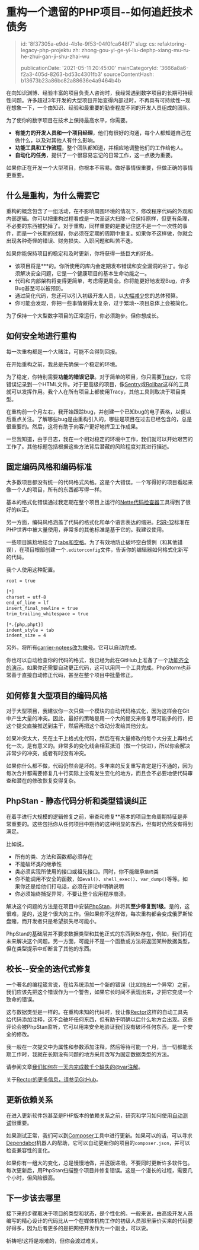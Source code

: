 重构一个遗留的PHP项目--如何追赶技术债务
======================

> id: '8f37305a-e9dd-4b1e-9f53-04f0fca648f7'
> slug:
> 	cs: refaktoring-legacy-php-projektu
> 	zh: zhong-gou-yi-ge-yi-liu-dephp-xiang-mu-ru-he-zhui-gan-ji-shu-zhai-wu
> 
> publicationDate: '2021-05-11 20:45:00'
> mainCategoryId: '3666a8a6-f2a3-405d-8263-bd53c4301fb3'
> sourceContentHash: b13673b23a86bc82a88636e4a9464b4b

在向知识渊博、经验丰富的项目负责人咨询时，我经常遇到数字项目的长期可持续性问题。许多超过3年开发的大型项目开始变得内部过时，不再具有可持续性--现在想象一下，一个由知识、经验和最重要的勤奋程度不同的开发人员组成的团队。

为了使你的数字项目在技术上保持最高水平，你需要。

- **有能力的开发人员和一个项目经理**，他们有很好的沟通，每个人都知道自己在做什么，以及对其他人有什么影响。
- **功能工具和工作流程**，整个团队都知道，并相应地调整他们的工作给他人。
- **自动化的任务**，提供了一个很容易忘记的日常工作，这一点极为重要。

如果你正在开发一个大型项目，你根本不容易。做好事情很重要，但做正确的事情更重要。

什么是重构，为什么需要它
---------------------------------------

重构的概念包含了一组活动，在不影响周围环境的情况下，修改程序代码的外观和内部逻辑。你可以把重构过程看成是一次圣诞大扫除--它保持原样，但更有条理，不必要的东西被扔掉了。对于重构，同样重要的是要记住这不是一个一次性的事件，而是一个长期的过程，你必须在定期的周期中重复。如果你不这样做，你就会出现各种奇怪的错误、财务损失、入职问题和叫苦不迭。

如果你能保持项目的稳定和及时更新，你将获得一些巨大的好处。

- 该项目将是***的。你所使用的库内会定期发布错误和安全漏洞的补丁。你必须解决安全问题，它是一个健康项目的基本生命功能之一。
- 代码和内部架构将变得更简单，考虑得更周全。你将能更好地发现Bug，许多Bug甚至可以被预防。
- 通过简化代码，您还可以引入初级开发人员，以<a href="https://www.youtube.com/watch?v=1wZtdIb-Ppk">大幅减少</a>您的总体预算。
- 你可能会发现，你把一些事情做得太复杂，过于繁琐--项目总体上会被简化。

为了保持一个大型数字项目的正常运行，你必须跑步。但你想成长。

如何安全地进行重构
-------------------------

每一次重构都是一个大赌注，可能不会得到回报。

在开始重构之前，我总是先确保一个稳定的环境。

为了稳定，你特别需要**功能的错误记录**。对于简单的项目，你只需要<a href="https://tracy.nette.org">Tracy</a>，它将错误记录到一个HTML文件。对于更高级的项目，像<a href="https://sentry.io/welcome/">Sentry</a>或<a href="https://rollbar.com">Rollbar</a>这样的工具就可以发挥作用。我个人在所有项目上都使用Tracy，其他工具则取决于项目类型。

在重构前一个月左右，我开始跟踪bug，并创建一个已知bug的电子表格，以便以后重点关注。了解哪些bug是由重构引入的，哪些是项目在过去已经包含的，总是很重要的。然后，这将有助于向客户更好地捍卫工作成果。

一旦我知道，由于日志，我在一个相对稳定的环境中工作，我们就可以开始艰苦的工作了。其他标题包括根据这些方法背后潜藏的风险程度对其进行描述。

固定编码风格和编码标准
-----------------------------------

大多数项目都没有统一的代码格式风格。这是个大错误。一个写得好的项目看起来像一个人的项目，所有的东西都写得一样。

基本的格式化错误通过我定期在整个项目上运行的<a href="https://doc.nette.org/en/3.1/code-checker">Nette代码检查器</a>工具得到了很好的纠正。

另一方面，编码风格涵盖了代码的格式化和单个语言表达的缩进。<a href="https://www.php-fig.org/psr/psr-12/">PSR-12</a>标准在PHP世界中被大量使用，非常多的其他标准是基于它的。我建议使用。

一些项目尴尬地结合了<a href="/spaces-and-tabs">tabs和空格</a>。为了有效地防止破坏空白惯例（和其他错误），在项目根部创建一个`.editorconfig`文件，告诉你的编辑器如何格式化新写的代码。

我个人使用这种配置。

```txt
root = true

[*]
charset = utf-8
end_of_line = lf
insert_final_newline = true
trim_trailing_whitespace = true

[*.{php,phpt}]
indent_style = tab
indent_size = 4
```

另外，将所有<a href="/apostrophes-and-carrier-notees">carrier-notees改为撇号</a>。它可以自动完成。

你也可以自动检查你的代码的格式，我已经为此在GitHub上准备了一个<a href="https://github.com/baraja-core/sandbox/blob/0db1f41068b6cedf79500c6a8b0ac26eae94a8eb/.github/workflows/coding-style.yml">功能齐全的演示</a>。如果你还需要自动更正代码，这可以用同一个工具完成。PhpStorm也非常善于直接自动修正代码，甚至在整个项目中批量修正。

如何修复大型项目的编码风格
----------------------------------------------

对于大型项目，我建议你一次只做一个模块的自动代码格式化，因为这样会在Git中产生大量的冲突。因此，最好的策略是用一个大的提交来修复尽可能多的行，把这个提交直接推送到主干，然后再把这个改动分发给其他分支。

如果冲突太大，先在主干上格式化代码，然后在有大量修改的每个大分支上再格式化一次，是有意义的。非常多的变化线会相互抵消（做一个快进），所以你会解决非常少的冲突，或者有时没有冲突。

如果你什么都不做，代码仍然会是坏的。多年来的反复重写肯定是行不通的，因为每次合并都需要修复几十行实际上没有发生变化的地方，而且会不必要地使代码审查和潜在的修改恢复变得复杂。

PhpStan - 静态代码分析和类型错误纠正
------------------------------------------------------

在着手进行大规模的逻辑修复之前，审查和修复**基本的项目生命周期特征是非常重要的。这些包括你从任何项目中期待的这种明显的东西，但有时仍然没有得到满足。

比如说。

- 所有的类、方法和函数都必须存在
- 不能破坏类的继承性
- 类必须实现所使用的接口或祖先接口。同时，你不能继承`最终`类
- 你不能调用不安全的函数，如`eval()`、`shell_exec()`、`var_dump()`等等。如果你还是给他们打电话，必须在评论中明确说明
- 你必须始终捕捉异常，不要让整个应用程序崩溃。

解决这个问题的方法是在项目中安装<a href="https://phpstan.org">PhpStan</a>，并将其**至少修复到1级**。是的，这很难，是的，这是个很大的工作。但如果你不这样做，每次重构都会变成俄罗斯轮盘赌，而开发者只是希望损失尽可能小。

PhpStan的基础层并不要求数据类型和其他正式的东西到处存在，例如，我们将在未来解决这个问题。另一方面，可能并不是一个函数或方法将返回某种数据类型，但在类型提示中却断言了其他的东西。

校长--安全的迭代式修复
-----------------------------------

一个著名的编程箴言说，在给系统添加一个新的错误（比如抛出一个异常）之前，我们应该先把这个错误作为一个警告，如果它长时间不表现出来，才把它变成一个致命的错误。

这与数据类型是一样的。在重构未知的代码时，我让像<a href="https://getrector.org">Rector</a>这样的自动工具先给代码添加注释，这不会破坏任何东西，但有助于明确以后什么地方会出现。这些评论会被PhpStan监听，它可以用来安全地验证我们没有破坏任何东西，是一个安全的修改。

我一般在一次提交中为属性和参数添加注释，然后等待可能一个月，当一切都能长期工作时，我就在长期没有问题的地方采用改写为固定数据类型的方法。

请参阅文章<a href="https://tomasvotruba.com/blog/2019/07/29/how-we-completed-thousands-of-missing-var-annotations-in-a-day/">我们如何在一天内完成数千个缺失的@var注解</a>。

关于<a href="https://github.com/rectorphp/rector">Rector的更多信息，请参见GitHub</a>。

更新依赖关系
----------------------

在进入更新软件包甚至是PHP版本的依赖关系之前，研究和学习如何使用<a href="/github-actions-best-ci-for-2021">自动测试</a>很重要。

如果测试正常，我们可以到<a href="/composer">Composer</a>工具中进行更新。如果可以的话，可以寻求<a href="https://dependabot.com">Dependabot</a>机器人的帮助，它可以自动更新你的项目的`composer.json`，并可以检查兼容性的变化。

如果你有一组大的变化，总是慢慢地做，并逐版递增。不要同时更新许多软件包。每次更新后，用PhpStan扫描整个项目并修复错误。这是一个漫长的过程，需要几个小时，但风险很高。

下一步该去哪里
-------

接下来的步骤取决于项目的类型和状态，是个性化的。一般来说，由高级开发人员编写的精心设计的代码比从一个在媒体机构工作的初级人员那里廉价买来的代码要好得多，因为后者更多的是把网络开发作为一个副业，可以说。

祈祷吧!这将是艰难的，但你会渡过难关。
